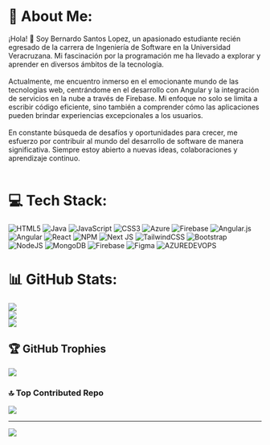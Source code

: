 # 💫 About Me:
¡Hola! 👋 Soy Bernardo Santos Lopez, un apasionado estudiante recién egresado de la carrera de Ingeniería de Software en la Universidad Veracruzana. Mi fascinación por la programación me ha llevado a explorar y aprender en diversos ámbitos de la tecnología.<br><br>Actualmente, me encuentro inmerso en el emocionante mundo de las tecnologías web, centrándome en el desarrollo con Angular y la integración de servicios en la nube a través de Firebase. Mi enfoque no solo se limita a escribir código eficiente, sino también a comprender cómo las aplicaciones pueden brindar experiencias excepcionales a los usuarios.<br><br>En constante búsqueda de desafíos y oportunidades para crecer, me esfuerzo por contribuir al mundo del desarrollo de software de manera significativa. Siempre estoy abierto a nuevas ideas, colaboraciones y aprendizaje continuo.<br><br>


# 💻 Tech Stack:
![HTML5](https://img.shields.io/badge/html5-%23E34F26.svg?style=plastic&logo=html5&logoColor=white) ![Java](https://img.shields.io/badge/java-%23ED8B00.svg?style=plastic&logo=openjdk&logoColor=white) ![JavaScript](https://img.shields.io/badge/javascript-%23323330.svg?style=plastic&logo=javascript&logoColor=%23F7DF1E) ![CSS3](https://img.shields.io/badge/css3-%231572B6.svg?style=plastic&logo=css3&logoColor=white) ![Azure](https://img.shields.io/badge/azure-%230072C6.svg?style=plastic&logo=microsoftazure&logoColor=white) ![Firebase](https://img.shields.io/badge/firebase-%23039BE5.svg?style=plastic&logo=firebase) ![Angular.js](https://img.shields.io/badge/angular.js-%23E23237.svg?style=plastic&logo=angularjs&logoColor=white) ![Angular](https://img.shields.io/badge/angular-%23DD0031.svg?style=plastic&logo=angular&logoColor=white) ![React](https://img.shields.io/badge/react-%2320232a.svg?style=plastic&logo=react&logoColor=%2361DAFB) ![NPM](https://img.shields.io/badge/NPM-%23CB3837.svg?style=plastic&logo=npm&logoColor=white) ![Next JS](https://img.shields.io/badge/Next-black?style=plastic&logo=next.js&logoColor=white) ![TailwindCSS](https://img.shields.io/badge/tailwindcss-%2338B2AC.svg?style=plastic&logo=tailwind-css&logoColor=white) ![Bootstrap](https://img.shields.io/badge/bootstrap-%238511FA.svg?style=plastic&logo=bootstrap&logoColor=white) ![NodeJS](https://img.shields.io/badge/node.js-6DA55F?style=plastic&logo=node.js&logoColor=white) ![MongoDB](https://img.shields.io/badge/MongoDB-%234ea94b.svg?style=plastic&logo=mongodb&logoColor=white) ![Firebase](https://img.shields.io/badge/Firebase-039BE5?style=plastic&logo=Firebase&logoColor=white) ![Figma](https://img.shields.io/badge/figma-%23F24E1E.svg?style=plastic&logo=figma&logoColor=white) ![AZUREDEVOPS](https://img.shields.io/badge/azuredevops-0078D7.svg?style=plastic&logo=azuredevops&logoColor=white&color=%230078D7)
# 📊 GitHub Stats:
![](https://github-readme-stats.vercel.app/api?username=BernardoSantosLop&theme=tokyonight&hide_border=false&include_all_commits=false&count_private=false)<br/>
![](https://github-readme-streak-stats.herokuapp.com/?user=BernardoSantosLop&theme=tokyonight&hide_border=false)<br/>
![](https://github-readme-stats.vercel.app/api/top-langs/?username=BernardoSantosLop&theme=tokyonight&hide_border=false&include_all_commits=false&count_private=false&layout=compact)

## 🏆 GitHub Trophies
![](https://github-profile-trophy.vercel.app/?username=BernardoSantosLop&theme=discord&no-frame=false&no-bg=true&margin-w=4)

### 🔝 Top Contributed Repo
![](https://github-contributor-stats.vercel.app/api?username=BernardoSantosLop&limit=5&theme=tokyonight&combine_all_yearly_contributions=true)

---
[![](https://visitcount.itsvg.in/api?id=BernardoSantosLop&icon=0&color=1)](https://visitcount.itsvg.in)

<!-- Proudly created with GPRM ( https://gprm.itsvg.in ) -->
